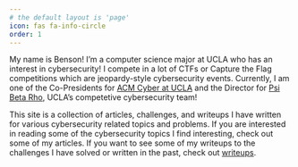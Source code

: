 ```yaml
---
# the default layout is 'page'
icon: fas fa-info-circle
order: 1
---
```


My name is Benson! I’m a computer science major at UCLA who has an interest in cybersecurity! I compete in a lot of CTFs or Capture the Flag competitions which are jeopardy-style cybersecurity events. Currently, I am one of the Co-Presidents for [ACM Cyber at UCLA](https://www.acmcyber.com/) and the Director for [Psi Beta Rho](https://pbr.acmcyber.com/), UCLA’s competetive cybersecurity team!

This site is a collection of articles, challenges, and writeups I have written for various cybersecurity related topics and problems. If you are interested in reading some of the cybersecurity topics I find interesting, check out some of my articles. If you want to see some of my writeups to the challenges I have solved or written in the past, check out [writeups](/categories/writeups/).